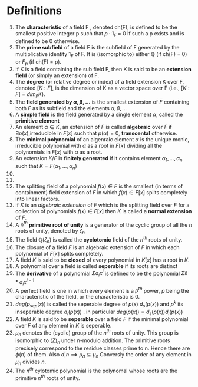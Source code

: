# Definitions
1. The **characteristic** of a field F , denoted ch(F), is defined to be the smallest positive integer p such that $p·1_F$ = 0 if such a p exists and is defined to be 0 otherwise.
2. The **prime subfield** of a field F is the subfield of F generated by the multiplicative identity $1_F$ of F. It is (isomorphic to) either $\mathbb{Q}$ (if ch(F) = 0) or $F_p$ (if ch(F) = p).
3. If K is a field containing the sub field F, then K is said to be an **extension field** (or simply an extension) of F.
4. The **degree** (or relative degree or index) of a field extension K over F, denoted $[K : F]$, is the dimension of K as a vector space over F (i.e., $[K : F]$ = $dim_FK$).
5. The **field generated by $\alpha,\beta,\dots$** is the smallest extension of $F$ containing both $F$ as its subfield and the elements $\alpha,\beta,\dots$
6. A **simple field** is the field generated by a single element $\alpha$, called the **primitive element**
7. An element $\alpha\in K$, an extension of $F$ is called **algebraic** over $F$ if $\exists p(x)$,irreducible in $F[x]$ such that $p(\alpha)=0$, **transcental** otherwise.
8. The **minimal polynomial** of an algenraic element $\alpha$ is the unique monic, irreducible polynomial with $\alpha$ as a root in $F[x]$ dividing all the polynomials in $F[x]$ with $\alpha$ as a root.
9. An extension $K/F$ is **finitely generated** if it contains element $\alpha_1,\dots,\alpha_n$ such that $K=F(\alpha_1,\dots,\alpha_n)$
10. 
11. 
12. The splitting field of a polynomial $f(x)\in F$ is the smallest (in terms of containment) field extension of $F$ in which $f(x)\in F[x]$ splits completely into linear factors.
13. If $K$ is an *algebraic extension* of $F$ which is the splitting field over $F$ for a collection of polynomials $f(x) \in F[x]$ then $K$ is called a **normal extension** of $F$.
14. A $n^{th}$ **primitive root of unity** is a generator of the cyclic group of all the $n$ roots of unity, denoted by $\zeta_n$
15. The field $\mathbb{Q}(\zeta_n)$ is called the **cyclotomic** field of the $n^{th}$ roots of unity.
16. The closure of a field $F$ is an algebraic extension of $F$ in which each polynomial of $F[x]$ splits completely.
17. A field $K$ is said to be **closed** of every polynomial in $K[x]$ has a root in $K$.
18. A polynomial over a field is called **seperable** if its roots are distinct
19. The **derivative** of a polynomial $\Sigma a_ix^i$ is defined to be the polynomial $\Sigma i!* a_ix^{i-1}$
20. A perfect field is one in which every element is a $p^{th}$ power, $p$ being the characteristic of the field, or the characteristic is $0$.
21. $deg(p_{sep}(x))$ is called the seperable degree of $p(x)$ $d_s(p(x))$ and $p^k$ its inseperable degree $d_i(p(x))$ . in particular $deg(p(x))=d_s(p(x))d_i(p(x))$
22. A field $K$ is said to be **seperable** over a field $F$ if the minimal polynomial over $F$ of any element in $K$ is seperable.
23. $\mu_n$ denotes the (cyclic) group of the $n^{th}$ roots of unity. This group is isomorphic to $\mathbb(Z)_ n$ under n-modulo addition. The primitive roots precisely correspond to the residue classes prime to n. Hence there are $\phi(n)$ of them. Also $d|n\implies \mu_d\subseteq \mu_n$ Conversly the order of any element in $\mu_n$ divides $n$.
24. The $n^{th}$ cylotomic polynomial is the polynomal whose roots are the primitive $n^{th}$ roots of unity.
